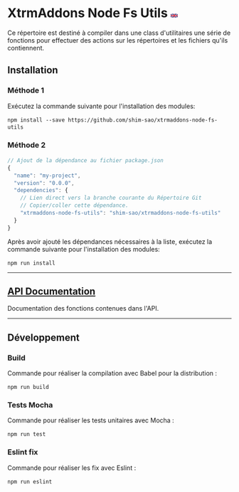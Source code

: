 # XtrmAddons Node Fs Utils [![en-GB](https://github.com/shim-sao/assets/blob/master/images/united-kingdom-flag-icon-16.png)](README.md)

Ce répertoire est destiné à compiler dans une class d'utilitaires une série de fonctions pour effectuer des actions sur les répertoires et les fichiers qu'ils contiennent.

## Installation

### Méthode 1

Exécutez la commande suivante pour l'installation des modules:

```batch
npm install --save https://github.com/shim-sao/xtrmaddons-node-fs-utils
```

### Méthode 2

```js
// Ajout de la dépendance au fichier package.json
{
  "name": "my-project",
  "version": "0.0.0",
  "dependencies": {
    // Lien direct vers la branche courante du Répertoire Git
    // Copier/coller cette dépendance.
    "xtrmaddons-node-fs-utils": "shim-sao/xtrmaddons-node-fs-utils"
  }
}
```

Après avoir ajouté les dépendances nécessaires à la liste, exécutez la commande suivante pour l'installation des modules:

```batch
npm run install
```

---

## [API Documentation](docs/README.fr-FR.md)

Documentation des fonctions contenues dans l'API.

---

## Développement

### Build

Commande pour réaliser la compilation avec Babel pour la distribution :

```batch
npm run build
```

### Tests Mocha

Commande pour réaliser les tests unitaires avec Mocha :

```batch
npm run test
```

### Eslint fix

Commande pour réaliser les fix avec Eslint :

```batch
npm run eslint
```
